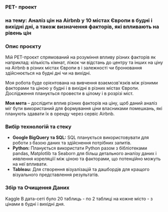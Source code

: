### PET- проект  
### на тему: **Аналіз цін на Airbnb у 10 містах Європи в будні і вихідні дні, а також визначення факторів, які впливають на рівень цін**  


### **Опис проєкту**  

Мій PET-проєкт спрямований на розуміння впливу  різних факторів як наприклад: кількість кімнат, ліжок чи відстань до центру та інших на ціну на Airbnb в різних містах Європи в і залежності чи бронювання здійснюється на будні дні чи на вихідні.  

Моя робота буде орієнтована на вивчення взаємозв'язків  між різними факторами та ціною у будні і в вихідні в різних містах Європи. Дослідження планується провести в цілому і в розрізі міст.  

**Моя мета** – дослідити вплив різних факторів на ціну, щоб даний аналіз міг бути використаний для формування ціни власниками помешкань, які планують здавати їх в оренду через сервіс Airbnb.  

### **Вибір технологій та стеку**
* **Google BigQuery та SQL:** SQL планується використовувати для роботи з базою даних та здійснення потрібних запитів.
* **Python:** Планується використати Python разом з бібліотеками pandas, Matplotlib та Seaborn для більш детального аналізу даних і иявлення кореляціії між ціною та факторами, що потенційно можуть на неї впливати.
* **Tableau:** Для створення візуалізацій та дашбордів для кращого візуального представлення результатів.

### **Збір та Очищення Даних**  
Kaggle В дата-сеті було 20 таблиць - по 2 таблиці на кожне місто - з цінами в будні і вихідні дня. 

